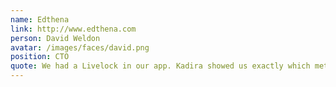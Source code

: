 ```yaml
---
name: Edthena
link: http://www.edthena.com
person: David Weldon
avatar: /images/faces/david.png
position: CTO
quote: We had a Livelock in our app. Kadira showed us exactly which method was running excessively and we pushed an immediate fix.
---
```


